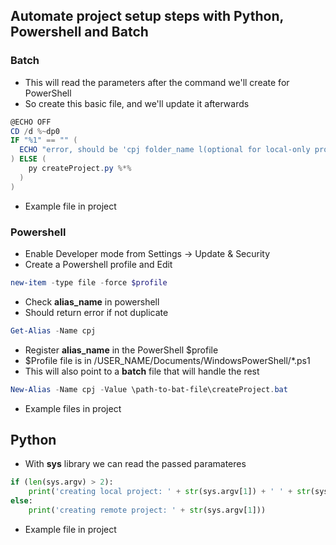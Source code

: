 ## Automate project setup steps with Python, Powershell and Batch

### Batch
- This will read the parameters after the command we'll create for PowerShell
- So create this basic file, and we'll update it afterwards
```powershell
@ECHO OFF
CD /d %~dp0
IF "%1" == "" (
  ECHO "error, should be 'cpj folder_name l(optional for local-only project)'"
) ELSE (
    py createProject.py %*%
  )
)
```
- Example file in project

### Powershell

- Enable Developer mode from Settings -> Update & Security
- Create a Powershell profile and Edit
```powershell
new-item -type file -force $profile
```

- Check __**alias_name**__ in powershell
- Should return error if not duplicate
```powershell
Get-Alias -Name cpj
```

- Register __**alias_name**__ in the PowerShell $profile
- $Profile file is in /USER_NAME/Documents/WindowsPowerShell/*.ps1
- This will also point to a **batch** file that will handle the rest
```powershell
New-Alias -Name cpj -Value \path-to-bat-file\createProject.bat
```
- Example files in project

## Python

- With **sys** library we can read the passed paramateres
```python
if (len(sys.argv) > 2):
    print('creating local project: ' + str(sys.argv[1]) + ' ' + str(sys.argv[2]))
else:
    print('creating remote project: ' + str(sys.argv[1]))
```
- Example file in project
